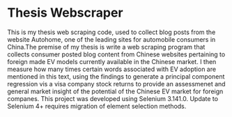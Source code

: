 # Thesis Webscraper
This is my thesis web scraping code, used to collect blog posts from the website Autohome, one of the leading sites for automobile consumers in China.The premise of my thesis is write a web scraping program that collects consumer posted blog content from Chinese websites pertaining to foreign made EV models currently available in the Chinese market. I then measure how many times certain words associated with EV adoption are mentioned in this text, using the findings to generate a principal component regression vis a visa company stock returns to provide an assessmenet and general market insight of the potential of the Chinese EV market for foreign companes. This project was developed using Selenium 3.141.0. Update to Selenium 4+ requires migration of element selection methods.
